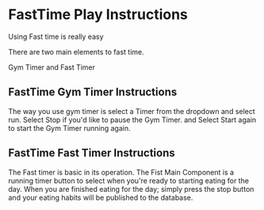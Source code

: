 # FastTime Play Instructions

Using Fast time is really easy

There are two main elements to fast time.

Gym Timer and Fast Timer

## FastTime Gym Timer Instructions

The way you use gym timer is select a Timer from the dropdown and select run.
Select Stop if you'd like to pause the Gym Timer.
and Select Start again to start the Gym Timer running again.

## FastTime Fast Timer Instructions

The Fast timer is basic in its operation.
The Fist Main Component is a running timer button to select when you're ready to starting eating for the day.
When you are finished eating for the day; simply press the stop button and your eating habits will be published to the database.
